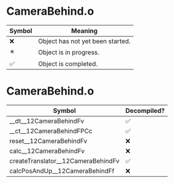 # CameraBehind.o
| Symbol | Meaning 
| ------------- | ------------- 
| :x: | Object has not yet been started. 
| :eight_pointed_black_star: | Object is in progress. 
| :white_check_mark: | Object is completed. 


# CameraBehind.o
| Symbol | Decompiled? |
| ------------- | ------------- |
| __dt__12CameraBehindFv | :white_check_mark: |
| __ct__12CameraBehindFPCc | :white_check_mark: |
| reset__12CameraBehindFv | :x: |
| calc__12CameraBehindFv | :x: |
| createTranslator__12CameraBehindFv | :white_check_mark: |
| calcPosAndUp__12CameraBehindFf | :x: |
